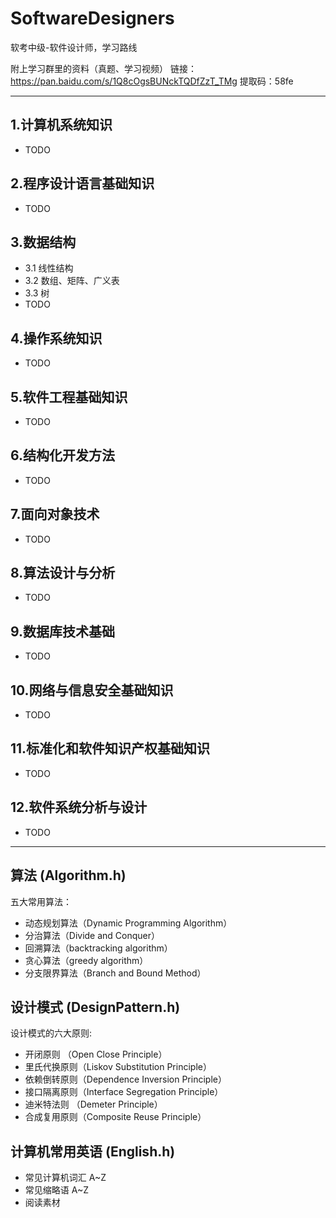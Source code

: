 # SoftwareDesigners
软考中级-软件设计师，学习路线

附上学习群里的资料（真题、学习视频）
链接：https://pan.baidu.com/s/1Q8cOgsBUNckTQDfZzT_TMg 
提取码：58fe 

---

## 1.计算机系统知识
- TODO

## 2.程序设计语言基础知识
- TODO

## 3.数据结构
- 3.1 线性结构
- 3.2 数组、矩阵、广义表
- 3.3 树
- TODO

## 4.操作系统知识
- TODO

## 5.软件工程基础知识
- TODO

## 6.结构化开发方法
- TODO

## 7.面向对象技术
- TODO

## 8.算法设计与分析
- TODO

## 9.数据库技术基础
- TODO

## 10.网络与信息安全基础知识
- TODO

## 11.标准化和软件知识产权基础知识
- TODO

## 12.软件系统分析与设计
- TODO

---

## 算法 (Algorithm.h)
五大常用算法：
- 动态规划算法（Dynamic Programming Algorithm）
- 分治算法（Divide and Conquer）
- 回溯算法（backtracking algorithm）
- 贪心算法（greedy algorithm）
- 分支限界算法（Branch and Bound Method）

## 设计模式 (DesignPattern.h)
设计模式的六大原则:
- 开闭原则    （Open Close Principle）
- 里氏代换原则（Liskov Substitution Principle）
- 依赖倒转原则（Dependence Inversion Principle）
- 接口隔离原则（Interface Segregation Principle）
- 迪米特法则  （Demeter Principle）
- 合成复用原则（Composite Reuse Principle）

## 计算机常用英语 (English.h)
- 常见计算机词汇 A~Z
- 常见缩略语 A~Z
- 阅读素材



